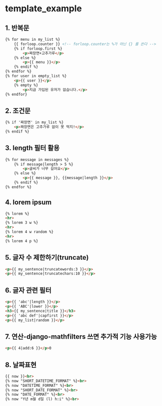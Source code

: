 # template_example

## 1. 반복문

```html
{% for menu in my_list %}
    {{ forloop.counter }} <!-- forloop.counter는 %가 아닌 {} 를 쓴다 -->
    {% if forloop.first %}
        <p>짜장면+고추가루</p>
    {% else %}
        <p>{{ menu }}</p>
    {% endif %}
{% endfor %}
{% for user in empty_list %}
    <p>{{ user }}</p>
    {% empty %}
        <p>지금 가입된 유저가 없습니다.</p>
{% endfor}
```

## 2. 조건문

```html
{% if '짜장면' in my_list %}
    <p>짜장면은 고추가루 없이 못 먹지!</p>
{% endif %}
```

## 3. length 필터 활용

```html
{% for message in messages %}
    {% if message|length > 5 %}
        <p>글씨가 너무 길어요</p>
    {% else %}
        <p>{{ message }}, {{message|length }}</p>
    {% endif %}
{% endfor %}
```

## 4. lorem ipsum

```html
{% lorem %}
<hr>
{% lorem 3 w %}
<hr>
{% lorem 4 w random %}
<hr>
{% lorem 4 p %}
```

## 5. 글자 수 제한하기(truncate)

```html
<p>{{ my_sentence|truncatewords:3 }}</p>
<p>{{ my_sentence|truncatechars:10 }}</p>
```

## 6. 글자 관련 필터

```html
<p>{{ 'abc'|length }}</p>
<p>{{ 'ABC'|lower }}</p>
<h3>{{ my_sentence|title }}</h3>
<p>{{ 'abc def'|capfirst }}</p>
<p>{{ my_list|random }}</p>
```

## 7. 연산-django-mathfilters 쓰면 추가적 기능 사용가능

```html
<p>{{ 4|add:6 }}</p>0
```

## 8. 날짜표현

```html
{{ now }}<br>
{% now "SHORT_DATETIME_FORMAT" %}<br>
{% now "DATETIME_FORMAT" %}<br>
{% now "SHORT_DATE_FORMAT" %}<br>
{% now "DATE_FORMAT" %}<br>
{% now "Y년 m월 d일 (l) h:i" %}<br>
```


